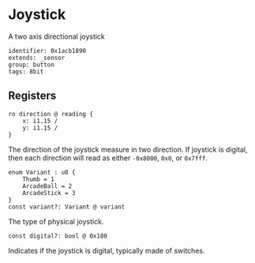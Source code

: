 # Joystick

A two axis directional joystick

    identifier: 0x1acb1890
    extends: _sensor
    group: button
    tags: 8bit

## Registers

    ro direction @ reading {
        x: i1.15 /
        y: i1.15 /
    }

The direction of the joystick measure in two direction.
If joystick is digital, then each direction will read as either `-0x8000`, `0x0`, or `0x7fff`.

    enum Variant : u8 {
        Thumb = 1
        ArcadeBall = 2
        ArcadeStick = 3
    }
    const variant?: Variant @ variant

The type of physical joystick.

    const digital?: bool @ 0x180

Indicates if the joystick is digital, typically made of switches.
